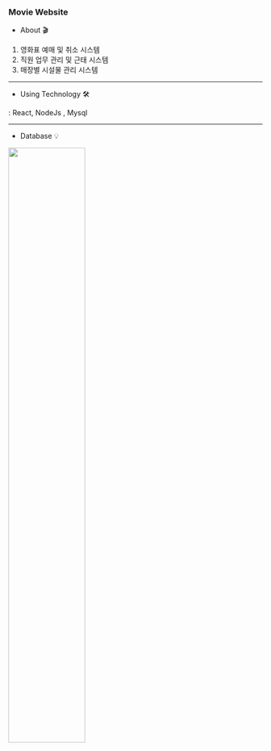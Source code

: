 ### Movie Website 

- About 🎬

1. 영화표 예매 및 취소 시스템
2. 직원 업무 관리 및 근태 시스템
3. 매장별 시설물 관리 시스템

---

- Using Technology 🛠

: React, NodeJs , Mysql

---

- Database 💡

<img src="https://user-images.githubusercontent.com/43091713/107845080-50487e80-6e1c-11eb-87cf-ef93e6dfe137.png" width="55%" align="center"> 



